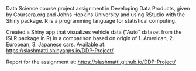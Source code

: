 Data Science course project assignment in Developing Data Products, given by Coursera.org and Johns Hopkins University and using RStudio with the Shiny package. R is a programming language for statistical computing.

Created a Shiny app that visualizes vehicle data ("Auto" dataset from the ISLR package in R) in a comparison based on origin of 1. American, 2. European, 3. Japanese cars. Available at: https://slashmatti.shinyapps.io/DDP-Project/

Report for the assignment at: https://slashmatti.github.io/DDP-Project/
